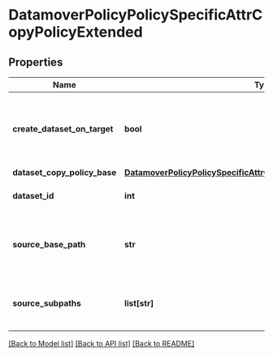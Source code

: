 # DatamoverPolicyPolicySpecificAttrCopyPolicyExtended

## Properties
Name | Type | Description | Notes
------------ | ------------- | ------------- | -------------
**create_dataset_on_target** | **bool** | Whether or not to create dataset on the target storage system. | [optional] 
**dataset_copy_policy_base** | [**DatamoverPolicyPolicySpecificAttrCopyPolicyDatasetCopyPolicyBase**](DatamoverPolicyPolicySpecificAttrCopyPolicyDatasetCopyPolicyBase.md) |  | [optional] 
**dataset_id** | **int** | The unique dataset identifier. | [optional] 
**source_base_path** | **str** | Base path of the dataset on the source storage system. | [optional] 
**source_subpaths** | **list[str]** | Set of filesystem paths relative to base path. | [optional] 

[[Back to Model list]](../README.md#documentation-for-models) [[Back to API list]](../README.md#documentation-for-api-endpoints) [[Back to README]](../README.md)


